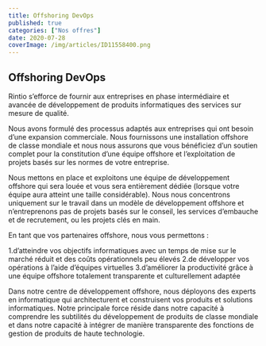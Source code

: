 ```yaml
---
title: Offshoring DevOps
published: true
categories: ["Nos offres"]
date: 2020-07-28
coverImage: /img/articles/ID11558400.png
---
```


## Offshoring DevOps

Rintio s’efforce de fournir aux entreprises en phase intermédiaire et avancée de développement de produits informatiques des services sur mesure de qualité.

Nous avons formulé des processus adaptés aux entreprises qui ont besoin d’une expansion commerciale. Nous fournissons une installation offshore de classe mondiale et nous nous assurons que vous bénéficiez d’un soutien complet pour la constitution d’une équipe offshore et l’exploitation de projets basés sur les normes de votre entreprise.

Nous mettons en place et exploitons une équipe de développement offshore qui sera louée et vous sera entièrement dédiée (lorsque votre équipe aura atteint une taille considérable). Nous nous concentrons uniquement sur le travail dans un modèle de développement offshore et n’entreprenons pas de projets basés sur le conseil, les services d’embauche et de recrutement, ou les projets clés en main.

En tant que vos partenaires offshore, nous vous permettons :

1.d’atteindre vos objectifs informatiques avec un temps de mise sur le marché réduit et des coûts opérationnels peu élevés
2.de développer vos opérations à l’aide d’équipes virtuelles
3.d’améliorer la productivité grâce à une équipe offshore totalement transparente et culturellement adaptée

Dans notre centre de développement offshore, nous déployons des experts en informatique qui architecturent et construisent vos produits et solutions informatiques. Notre principale force réside dans notre capacité à comprendre les subtilités du développement de produits de classe mondiale et dans notre capacité à intégrer de manière transparente des fonctions de gestion de produits de haute technologie.
